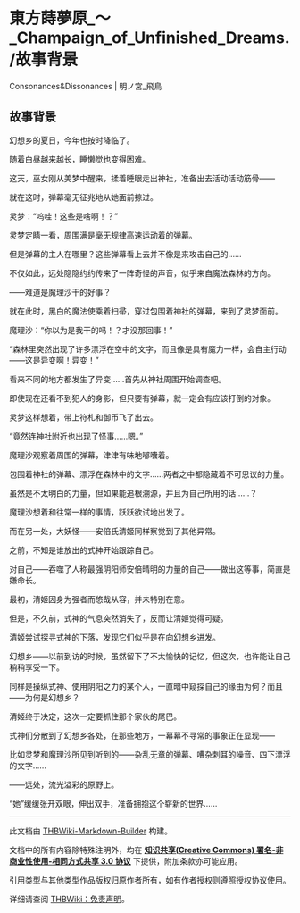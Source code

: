 # 東方蒔夢原_～_Champaign_of_Unfinished_Dreams./故事背景

<!-- source html: G:\repos\THBWiki-Markdown-Builder\THBWikiMarkdown\Temp\main\7\71\ns0%3A%E6%9D%B1%E6%96%B9%E8%92%94%E5%A4%A2%E5%8E%9F_%EF%BD%9E_Champaign_of_Unfinished_Dreams%2E%2F%E6%95%85%E4%BA%8B%E8%83%8C%E6%99%AF.html -->

Consonances&Dissonances | 明ノ宮_飛鳥

## 故事背景
  
幻想乡的夏日，今年也按时降临了。  

随着白昼越来越长，睡懒觉也变得困难。  

这天，巫女刚从美梦中醒来，揉着睡眼走出神社，准备出去活动活动筋骨——  

就在这时，弹幕毫无征兆地从她面前掠过。  

灵梦：“呜哇！这些是啥啊！？”  

灵梦定睛一看，周围满是毫无规律高速运动着的弹幕。  

但是弹幕的主人在哪里？这些弹幕看上去并不像是来攻击自己的……  

不仅如此，远处隐隐约约传来了一阵奇怪的声音，似乎来自魔法森林的方向。  

——难道是魔理沙干的好事？  

就在此时，黑白的魔法使乘着扫帚，穿过包围着神社的弹幕，来到了灵梦面前。  

魔理沙：“你以为是我干的吗！？才没那回事！”  

“森林里突然出现了许多漂浮在空中的文字，而且像是具有魔力一样，会自主行动——这是异变啊！异变！”  

看来不同的地方都发生了异变……首先从神社周围开始调查吧。  

即使现在还看不到犯人的身影，但只要有弹幕，就一定会有应该打倒的对象。  

灵梦这样想着，带上符札和御币飞了出去。  

“竟然连神社附近也出现了怪事……嗯。”  

魔理沙观察着周围的弹幕，津津有味地嘟囔着。  

包围着神社的弹幕、漂浮在森林中的文字……两者之中都隐藏着不可思议的力量。  

虽然是不太明白的力量，但如果能追根溯源，并且为自己所用的话……？  

魔理沙想着和往常一样的事情，跃跃欲试地出发了。  

而在另一处，大妖怪——安倍氏清姬同样察觉到了其他异常。  

之前，不知是谁放出的式神开始跟踪自己。  

对自己——吞噬了人称最强阴阳师安倍晴明的力量的自己——做出这等事，简直是嫌命长。  

最初，清姬因身为强者而悠哉从容，并未特别在意。  

但是，不久前，式神的气息突然消失了，反而让清姬觉得可疑。  

清姬尝试探寻式神的下落，发现它们似乎是在向幻想乡进发。  

幻想乡——以前到访的时候，虽然留下了不太愉快的记忆，但这次，也许能让自己稍稍享受一下。  

同样是操纵式神、使用阴阳之力的某个人，一直暗中窥探自己的缘由为何？而且——为何是幻想乡？  

清姬终于决定，这次一定要抓住那个家伙的尾巴。  

式神们分散到了幻想乡各处，在那些地方，一幕幕不寻常的事象正在显现——  

比如灵梦和魔理沙所见到听到的——杂乱无章的弹幕、嘈杂刺耳的噪音、四下漂浮的文字……  

——远处，流光溢彩的原野上。  

“她”缓缓张开双眼，伸出双手，准备拥抱这个崭新的世界……  

  





---

此文档由 [THBWiki-Markdown-Builder](https://github.com/Delsin-Yu/THBWiki-Markdown-Builder) 构建。

文档中的所有内容除特殊注明外，均在 [**知识共享(Creative Commons) 署名-非商业性使用-相同方式共享 3.0 协议**](https://creativecommons.org/licenses/by-sa/3.0/deed.zh-hans) 下提供，附加条款亦可能应用。

引用类型与其他类型作品版权归原作者所有，如有作者授权则遵照授权协议使用。

详细请查阅 [THBWiki：免责声明](https://thbwiki.cc/THBWiki:%E5%85%8D%E8%B4%A3%E5%A3%B0%E6%98%8E)。

